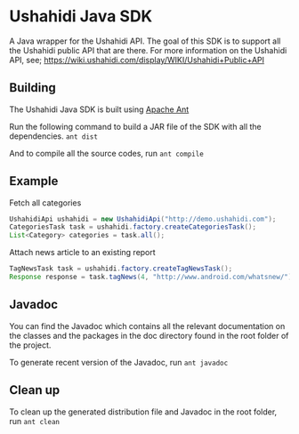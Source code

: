 # Ushahidi Java SDK #

A Java wrapper for the Ushahidi API. The goal of this SDK is to support all the Ushahidi public API that are there. 
For more information on the Ushahidi API, see; https://wiki.ushahidi.com/display/WIKI/Ushahidi+Public+API

## Building
The Ushahidi Java SDK is built using [Apache Ant]()

Run the following command to build a JAR file of the SDK with all the dependencies.
`ant dist` 

And to compile all the source codes, run
`ant compile`

## Example
Fetch all categories

```java
UshahidiApi ushahidi = new UshahidiApi("http://demo.ushahidi.com");
CategoriesTask task = ushahidi.factory.createCategoriesTask();
List<Category> categories = task.all();
```

Attach news article to an existing report

```java
TagNewsTask task = ushahidi.factory.createTagNewsTask();
Response response = task.tagNews(4, "http://www.android.com/whatsnew/");
```

## Javadoc 
You can find the Javadoc which contains all the relevant documentation on the classes 
and the packages in the doc directory found in the root folder of the project.

To generate recent version of the Javadoc, run 
`ant javadoc`

## Clean up
To clean up the generated distribution file and Javadoc in the root folder, run 
`ant clean`
